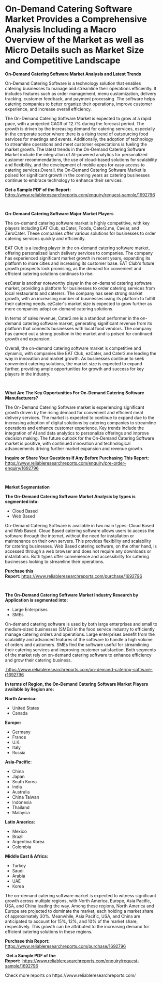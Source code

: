 <p><h1>On-Demand Catering Software Market Provides a Comprehensive Analysis Including a Macro Overview of the Market as well as Micro Details such as Market Size and Competitive Landscape</h1></p><p><strong>On-Demand Catering Software Market Analysis and Latest Trends</strong></p>
<p><p>On-Demand Catering Software is a technology solution that enables catering businesses to manage and streamline their operations efficiently. It includes features such as order management, menu customization, delivery tracking, customer feedback, and payment processing. The software helps catering companies to better organize their operations, improve customer experience, and increase overall efficiency.</p><p>The On-Demand Catering Software Market is expected to grow at a rapid pace, with a projected CAGR of 12.7% during the forecast period. The growth is driven by the increasing demand for catering services, especially in the corporate sector where there is a rising trend of outsourcing food services for meetings and events. Additionally, the adoption of technology to streamline operations and meet customer expectations is fueling the market growth. The latest trends in the On-Demand Catering Software Market include the integration of AI-powered analytics for personalized customer recommendations, the use of cloud-based solutions for scalability and flexibility, and the development of mobile apps for easy access to catering services.Overall, the On-Demand Catering Software Market is poised for significant growth in the coming years as catering businesses continue to embrace technology to enhance their services.</p></p>
<p><strong>Get a Sample PDF of the Report:&nbsp;</strong> <a href="https://www.reliableresearchreports.com/enquiry/request-sample/1692796">https://www.reliableresearchreports.com/enquiry/request-sample/1692796</a></p>
<p>&nbsp;</p>
<p><strong>On-Demand Catering Software Major Market Players</strong></p>
<p><p>The on-demand catering software market is highly competitive, with key players including EAT Club, ezCater, Fooda, Cater2.me, Caviar, and ZeroCater. These companies offer various solutions for businesses to order catering services quickly and efficiently.</p><p>EAT Club is a leading player in the on-demand catering software market, offering personalized lunch delivery services to companies. The company has experienced significant market growth in recent years, expanding its platform to more cities and increasing its customer base. EAT Club's future growth prospects look promising, as the demand for convenient and efficient catering solutions continues to rise.</p><p>ezCater is another noteworthy player in the on-demand catering software market, providing a platform for businesses to order catering services from local restaurants and caterers. The company has seen strong market growth, with an increasing number of businesses using its platform to fulfill their catering needs. ezCater's market size is expected to grow further as more companies adopt on-demand catering solutions.</p><p>In terms of sales revenue, Cater2.me is a standout performer in the on-demand catering software market, generating significant revenue from its platform that connects businesses with local food vendors. The company has carved out a strong position in the market and is poised for continued growth and expansion.</p><p>Overall, the on-demand catering software market is competitive and dynamic, with companies like EAT Club, ezCater, and Cater2.me leading the way in innovation and market growth. As businesses continue to seek convenient catering solutions, the market size is expected to expand further, providing ample opportunities for growth and success for key players in the industry.</p></p>
<p>&nbsp;</p>
<p><strong>What Are The Key Opportunities For On-Demand Catering Software Manufacturers?</strong></p>
<p><p>The On-Demand Catering Software market is experiencing significant growth driven by the rising demand for convenient and efficient meal delivery services. The market is expected to continue to expand due to the increasing adoption of digital solutions by catering companies to streamline operations and enhance customer experience. Key trends include the integration of AI and data analytics to personalize offerings and improve decision making. The future outlook for the On-Demand Catering Software market is positive, with continued innovation and technological advancements driving further market expansion and revenue growth.</p></p>
<p><strong>Inquire or Share Your Questions If Any Before Purchasing This Report:</strong> <a href="https://www.reliableresearchreports.com/enquiry/pre-order-enquiry/1692796">https://www.reliableresearchreports.com/enquiry/pre-order-enquiry/1692796</a></p>
<p>&nbsp;</p>
<p><strong>Market Segmentation</strong></p>
<p><strong>The On-Demand Catering Software Market Analysis by types is segmented into:</strong></p>
<p><ul><li>Cloud Based</li><li>Web Based</li></ul></p>
<p><p>On-Demand Catering Software is available in two main types: Cloud Based and Web Based. Cloud Based catering software allows users to access the software through the internet, without the need for installation or maintenance on their own servers. This provides flexibility and scalability for catering businesses. Web Based catering software, on the other hand, is accessed through a web browser and does not require any downloads or installations. Both types offer convenience and accessibility for catering businesses looking to streamline their operations.</p></p>
<p><strong>Purchase this Report:&nbsp;</strong><a href="https://www.reliableresearchreports.com/purchase/1692796">https://www.reliableresearchreports.com/purchase/1692796</a></p>
<p>&nbsp;</p>
<p><strong>The On-Demand Catering Software Market Industry Research by Application is segmented into:</strong></p>
<p><ul><li>Large Enterprises</li><li>SMEs</li></ul></p>
<p><p>On-demand catering software is used by both large enterprises and small to medium-sized businesses (SMEs) in the food service industry to efficiently manage catering orders and operations. Large enterprises benefit from the scalability and advanced features of the software to handle a high volume of orders and customers. SMEs find the software useful for streamlining their catering services and improving customer satisfaction. Both segments of the market rely on on-demand catering software to enhance efficiency and grow their catering business.</p></p>
<p><a href="https://www.reliableresearchreports.com/on-demand-catering-software-r1692796">&nbsp;https://www.reliableresearchreports.com/on-demand-catering-software-r1692796</a></p>
<p><strong>In terms of Region, the On-Demand Catering Software Market Players available by Region are:</strong></p>
<p>
    <p> <strong> North America: </strong>
        <ul>
            <li>United States</li>
            <li>Canada</li>
        </ul>
        </p> 
    <p> <strong> Europe: </strong>
        <ul>
            <li>Germany</li>
            <li>France</li>
            <li>U.K.</li>
            <li>Italy</li>
            <li>Russia</li>
        </ul>
        </p> 
    <p> <strong> Asia-Pacific: </strong>
        <ul>
            <li>China</li>
            <li>Japan</li>
            <li>South Korea</li>
            <li>India</li>
            <li>Australia</li>
            <li>China Taiwan</li>
            <li>Indonesia</li>
            <li>Thailand</li>
            <li>Malaysia</li>
        </ul>
        </p> 
    <p> <strong> Latin America: </strong>
        <ul>
            <li>Mexico</li>
            <li>Brazil</li>
            <li>Argentina Korea</li>
            <li>Colombia</li>
        </ul>
        </p> 
    <p> <strong> Middle East & Africa: </strong>
        <ul>
            <li>Turkey</li>
            <li>Saudi</li>
            <li>Arabia</li>
            <li>UAE</li>
            <li>Korea</li>
        </ul>
    </p>
    </p>
<p><p>The on-demand catering software market is expected to witness significant growth across multiple regions, with North America, Europe, Asia Pacific, USA, and China leading the way. Among these regions, North America and Europe are projected to dominate the market, each holding a market share of approximately 30%. Meanwhile, Asia Pacific, USA, and China are anticipated to account for 15%, 12%, and 10% of the market share, respectively. This growth can be attributed to the increasing demand for efficient catering solutions in these regions.</p></p>
<p><strong>Purchase this Report: </strong><a href="https://www.reliableresearchreports.com/purchase/1692796">https://www.reliableresearchreports.com/purchase/1692796</a></p>
<p>&nbsp;<strong>Get a Sample PDF of the Report:&nbsp;&nbsp;</strong><a href="https://www.reliableresearchreports.com/enquiry/request-sample/1692796">https://www.reliableresearchreports.com/enquiry/request-sample/1692796</a></p>
<p><strong></strong></p>
<p>Check more reports on https://www.reliableresearchreports.com/</p>